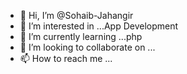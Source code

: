 - 👋 Hi, I’m @Sohaib-Jahangir
- 👀 I’m interested in ...App Development 
- 🌱 I’m currently learning ...php
- 💞️ I’m looking to collaborate on ...
- 📫 How to reach me ...

<!---
Sohaib-Jahangir/Sohaib-Jahangir is a ✨ special ✨ repository because its `README.md` (this file) appears on your GitHub profile.
You can click the Preview link to take a look at your changes.
--->
